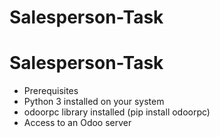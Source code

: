 # Salesperson-Task


# Salesperson-Task
- Prerequisites
- Python 3 installed on your system
- odoorpc library installed (pip install odoorpc)
- Access to an Odoo server
